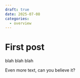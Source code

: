 ```yaml
---
draft: true 
date: 2025-07-08 
categories:
  - overview
---
```


# First post

blah blah blah

<!-- more -->

Even more text, can you believe it?
